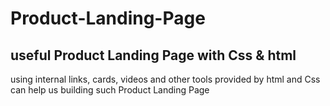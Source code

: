 # Product-Landing-Page
useful Product Landing Page with Css & html 
-------
using internal links, cards, videos and other tools provided by html and Css can help us building such Product Landing Page

